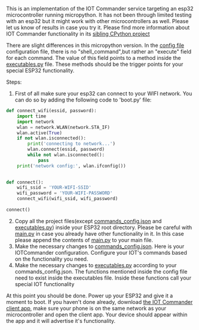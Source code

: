 This is an implementation of the IOT Commander service targeting an esp32 microcontroller running micropython. It has not been through limited testing with an esp32 but it might work with other microcontrollers as well. Please let us know of results in case you try it.
Please find more information about IOT Commander functionality in its [sibling CPython project](https://github.com/klitos-giannak/IOTCommander-server-python)

There are slight differences in this micropython version. In the [config file](commands_config.json) configuration file, there is no "shell_command",but rather an "execute" field for each command. The value of this field points to a method inside the [executables.py](executables.py) file. These methods should be the trigger points for your special ESP32 functionality.

Steps:
1. First of all make sure your esp32 can connect to your WIFI network.
You can do so by adding the following code to 'boot.py' file:

```python
def connect_wifi(essid, password):
    import time
    import network
    wlan = network.WLAN(network.STA_IF)
    wlan.active(True)
    if not wlan.isconnected():
        print('connecting to network...')
        wlan.connect(essid, password)
        while not wlan.isconnected():
            pass
    print('network config:', wlan.ifconfig())

    
def connect():
    wifi_ssid = 'YOUR-WIFI-SSID'
    wifi_password = 'YOUR-WIFI-PASSWORD'
    connect_wifi(wifi_ssid, wifi_password)
    
connect()
```

2. Copy all the project files(except [commands_config.json](commands_config.json) and [executables.py](executables.py)) inside your ESP32 root directory. Please be careful with [main.py](main.py) in case you already have other functionality in it. In this case please append the contents of [main.py](main.py) to your main file.
3. Make the necessary changes to [commands_config.json](commands_config.json). Here is your IOTCommander configuration. Configure your IOT's commands based on the functionality you need.
4. Make the necessary changes to [executables.py](executables.py) according to your commands_config.json. The functions mentioned inside the config file need to exist inside the executables file. Inside these functions call your special IOT functionality

At this point you should be done. Power up your ESP32 and give it a moment to boot. If you haven't done already, download [the IOT Commander client app](https://play.google.com/store/apps/details?id=mobi.duckseason.iotcommander), make sure your phone is on the same network as your microcontroller and open the client app. Your device should appear within the app and it will advertise it's functionality.
